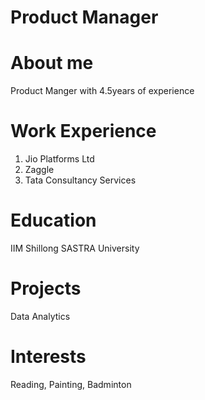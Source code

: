 # Product Manager
# About me
Product Manger with 4.5years of experience 

# Work Experience
1.	Jio Platforms Ltd
2.	Zaggle
3.	Tata Consultancy Services

# Education
IIM Shillong
SASTRA University

# Projects
Data Analytics

# Interests
Reading, Painting, Badminton

